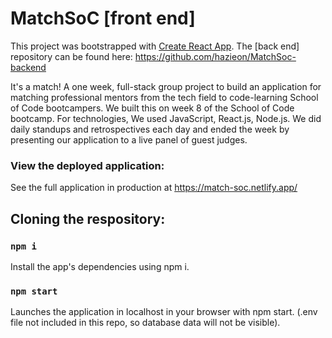 # MatchSoC [front end]

This project was bootstrapped with [Create React App](https://github.com/facebook/create-react-app).
The [back end] repository can be found here: https://github.com/hazieon/MatchSoc-backend

It's a match! 
A one week, full-stack group project to build an application for matching professional mentors from the tech field to code-learning School of Code bootcampers. 
We built this on week 8 of the School of Code bootcamp. For technologies, We used JavaScript, React.js, Node.js.
We did daily standups and retrospectives each day and ended the week by presenting our application to a live panel of guest judges.

### View the deployed application:

See the full application in production at https://match-soc.netlify.app/ 

## Cloning the respository:

### `npm i`

Install the app's dependencies using npm i.

### `npm start`

Launches the application in localhost in your browser with npm start. 
(.env file not included in this repo, so database data will not be visible).


